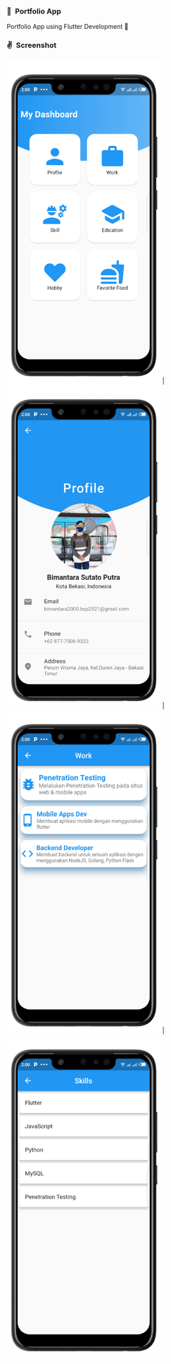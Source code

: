 ### 💖&ensp;Portfolio App
Portfolio App using Flutter Development 💖&ensp;

### ✌&ensp;Screenshot

<a><img src="https://raw.githubusercontent.com/mrbrelax/portfolio_app/main/screenshot/1_dashboard.png" width="350"></a> | <a><img src="https://raw.githubusercontent.com/mrbrelax/portfolio_app/main/screenshot/2_profile.png" width="350"></a> |
<a><img src="https://raw.githubusercontent.com/mrbrelax/portfolio_app/main/screenshot/3_work.png" width="350"></a> | <a><img src="https://raw.githubusercontent.com/mrbrelax/portfolio_app/main/screenshot/4_skills.png" width="350"></a>
